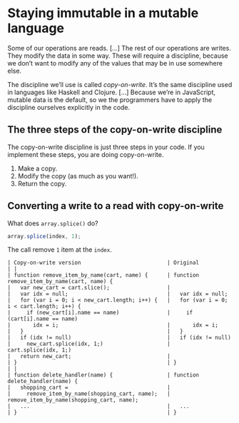 # Staying immutable in a mutable language

Some of our operations are reads. [...] The rest of our operations are writes. They modify the data in some way. These will require a discipline, because we don’t want to modify any of the values that may be in use somewhere else.

The discipline we’ll use is called *copy-on-write*. It’s the same discipline used in languages like Haskell and Clojure. [...] Because we’re in JavaScript, mutable data is the default, so we the programmers have to apply the discipline ourselves explicitly in the code.

## The three steps of the copy-on-write discipline

The copy-on-write discipline is just three steps in your code. If you implement these steps, you are doing copy-on-write.

1. Make a copy.
2. Modify the copy (as much as you want!).
3. Return the copy.

## Converting a write to a read with copy-on-write

What does `array.splice()` do?

```javascript
array.splice(index, 1);
```

The call remove `1` item at the `index`.

```
| Copy-on-write version                           | Original
| |
| function remove_item_by_name(cart, name) {      | function remove_item_by_name(cart, name) {
|   var new_cart = cart.slice();                  |
|   var idx = null;                               |   var idx = null;
|   for (var i = 0; i < new_cart.length; i++) {   |   for (var i = 0; i < cart.length; i++) {
|     if (new_cart[i].name == name)               |     if (cart[i].name == name)
|       idx = i;                                  |       idx = i;
|   }                                             |   }
|   if (idx != null)                              |   if (idx != null)
|     new_cart.splice(idx, 1;)                    |     cart.splice(idx, 1;)
|   return new_cart;                              |
| }                                               | }
| |
| function delete_handler(name) {                 | function delete_handler(name) {
|   shopping_cart =                               |
|     remove_item_by_name(shopping_cart, name);   |   remove_item_by_name(shopping_cart, name);
|   ...                                           |   ...
| }                                               | }
```



